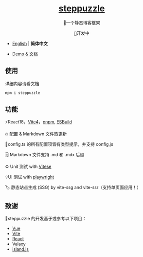<h1 align="center">
<a href="javascript;">steppuzzle</a>
</h1>

<p align="center">
🎨一个静态博客框架
</p>

<pre align="center">
🔖开发中
</pre>

- [English](./README.md) | **简体中文**

- [Demo & 文档](https://lvzhongqiu.github.io/steppuzzleGuide/use)

## 使用

详细内容请看文档

```txt
npm i steppuzzle
```

## 功能

⚡️React18，[Vite4](https://github.com/vitejs/vite)，[pnpm](https://pnpm.js.org/), [ESBuild](https://github.com/evanw/esbuild)

🔥 配置 & Markdown 文件热更新

🔧config.ts 的所有配置项皆有类型提示，并支持 config.js

🗒 Markdown 文件支持 .md 和 .mdx 后缀

⚙️ Unit 测试 with [Vitese](https://github.com/vitest-dev/vitest)

💡UI 测试 with [playwright](https://github.com/microsoft/playwright)

🏷️ 静态站点生成 (SSG) by vite-ssg and vite-ssr（支持单页面应用！）

## 致谢

🚩steppuzzle 的开发基于或参考以下项目：

- [Vue](https://github.com/vuejs/core)
- [Vite](https://github.com/vitejs/vite)
- [React](https://github.com/facebook/react)
- [Valaxy](https://github.com/YunYouJun/valaxy)
- [island.js](https://github.com/sanyuan0704/island.js)
